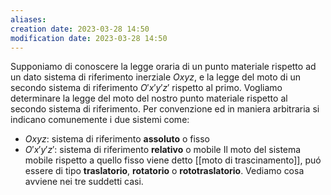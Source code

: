 ```yaml
---
aliases: 
creation date: 2023-03-28 14:50
modification date: 2023-03-28 14:50
---
```


Supponiamo di conoscere la legge oraria di un punto materiale rispetto ad un dato sistema di riferimento inerziale $Oxyz$, e la legge del moto di un secondo sistema di riferimento $O'x'y'z'$ rispetto al primo. Vogliamo determinare la legge del moto del nostro punto materiale rispetto al secondo sistema di riferimento. Per convenzione ed in maniera arbitraria si indicano comunemente i due sistemi come:
- $Oxyz$: sistema di riferimento **assoluto** o fisso
- $O'x'y'z'$: sistema di riferimento **relativo** o mobile
Il moto del sistema mobile rispetto a quello fisso viene detto [[moto di trascinamento]], puó essere di tipo **traslatorio**, **rotatorio** o **rototraslatorio**. Vediamo cosa avviene nei tre suddetti casi.



